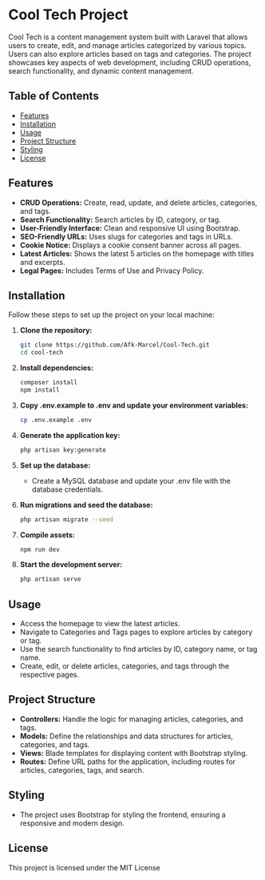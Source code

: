 # Cool Tech Project

Cool Tech is a content management system built with Laravel that allows users to create, edit, and manage articles categorized by various topics. Users can also explore articles based on tags and categories. The project showcases key aspects of web development, including CRUD operations, search functionality, and dynamic content management.

## Table of Contents

- [Features](#features)
- [Installation](#installation)
- [Usage](#usage)
- [Project Structure](#project-structure)
- [Styling](#styling)
- [License](#license)

## Features

- **CRUD Operations:** Create, read, update, and delete articles, categories, and tags.
- **Search Functionality:** Search articles by ID, category, or tag.
- **User-Friendly Interface:** Clean and responsive UI using Bootstrap.
- **SEO-Friendly URLs:** Uses slugs for categories and tags in URLs.
- **Cookie Notice:** Displays a cookie consent banner across all pages.
- **Latest Articles:** Shows the latest 5 articles on the homepage with titles and excerpts.
- **Legal Pages:** Includes Terms of Use and Privacy Policy.

## Installation

Follow these steps to set up the project on your local machine:

1. **Clone the repository:**

   ```bash
   git clone https://github.com/Afk-Marcel/Cool-Tech.git
   cd cool-tech
   ```

2. **Install dependencies:**

   ```bash
   composer install
   npm install
   ```

3. **Copy .env.example to .env and update your environment variables:**

   ```bash
   cp .env.example .env
   ```

4. **Generate the application key:**

   ```bash
   php artisan key:generate
   ```

5. **Set up the database:**

   - Create a MySQL database and update your .env file with the database credentials.

6. **Run migrations and seed the database:**

   ```bash
   php artisan migrate --seed
   ```

7. **Compile assets:**

   ```bash
   npm run dev
   ```

8. **Start the development server:**

   ```bash
   php artisan serve
   ```

## Usage

- Access the homepage to view the latest articles.
- Navigate to Categories and Tags pages to explore articles by category or tag.
- Use the search functionality to find articles by ID, category name, or tag name.
- Create, edit, or delete articles, categories, and tags through the respective pages.

## Project Structure

- **Controllers:** Handle the logic for managing articles, categories, and tags.
- **Models:** Define the relationships and data structures for articles, categories, and tags.
- **Views:** Blade templates for displaying content with Bootstrap styling.
- **Routes:** Define URL paths for the application, including routes for articles, categories, tags, and search.

## Styling

- The project uses Bootstrap for styling the frontend, ensuring a responsive and modern design.

## License

This project is licensed under the MIT License
